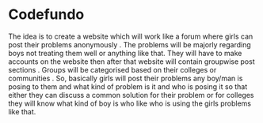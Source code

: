 # Codefundo

<p>
  The idea is to create a website which will work like a forum where girls can post their problems anonymously . The problems will be majorly regarding boys not treating them well or anything like that. They will have to make accounts on the website then after that website will contain groupwise post sections . Groups will be categorised based on their colleges or communities . So, basically girls will post their problems any boy/man is posing to them and what kind of problem is it  and who is posing it so that either they  can discuss a common solution for their problem or for colleges they will know what kind of boy is who like who is using the girls problems like that.
</p>
